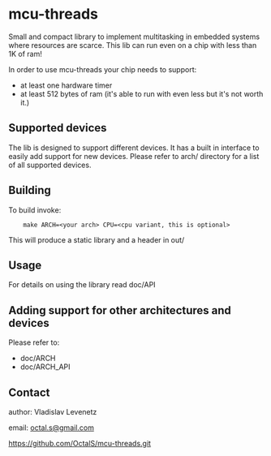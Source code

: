 mcu-threads
===========
Small and compact library to implement multitasking
in embedded systems where resources are scarce.
This lib can run even on a chip with less
than 1K of ram!

In order to use mcu-threads your chip needs to support:

* at least one hardware timer
* at least 512 bytes of ram (it's able to run with
        even less but it's not worth it.)

Supported devices
-----------------
The lib is designed to support different devices.
It has a built in interface to easily add support for
new devices. Please refer to arch/ directory for a list
of all supported devices.

Building
--------
To build invoke:

        make ARCH=<your arch> CPU=<cpu variant, this is optional>

This will produce a static library and a header in out/

Usage
-----
For details on using the library read doc/API

Adding support for other architectures and devices
--------------------------------------------------
Please refer to:
* doc/ARCH 
* doc/ARCH_API

Contact
-------
author: Vladislav Levenetz

email: octal.s@gmail.com

https://github.com/OctalS/mcu-threads.git
